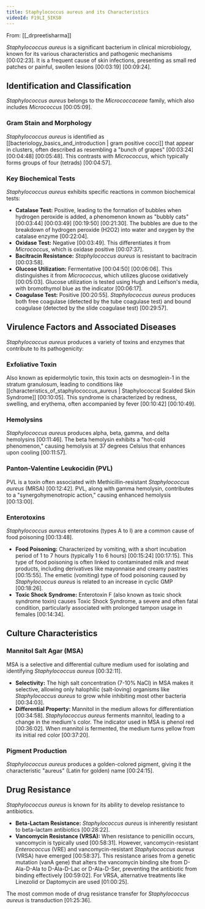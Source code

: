 ```yaml
---
title: Staphylococcus aureus and its Characteristics
videoId: F19LI_5IKS0
---
```


From: [[_drpreetisharma]] <br/> 

*Staphylococcus aureus* is a significant bacterium in clinical microbiology, known for its various characteristics and pathogenic mechanisms <a class="yt-timestamp" data-t="00:02:23">[00:02:23]</a>. It is a frequent cause of skin infections, presenting as small red patches or painful, swollen lesions <a class="yt-timestamp" data-t="00:03:19">[00:03:19]</a> <a class="yt-timestamp" data-t="00:09:24">[00:09:24]</a>.

## Identification and Classification
*Staphylococcus aureus* belongs to the *Micrococcaceae* family, which also includes *Micrococcus* <a class="yt-timestamp" data-t="00:05:09">[00:05:09]</a>.

### Gram Stain and Morphology
*Staphylococcus aureus* is identified as [[bacteriology_basics_and_introduction | gram positive cocci]] that appear in clusters, often described as resembling a "bunch of grapes" <a class="yt-timestamp" data-t="00:03:24">[00:03:24]</a> <a class="yt-timestamp" data-t="00:04:48">[00:04:48]</a> <a class="yt-timestamp" data-t="00:05:48">[00:05:48]</a>. This contrasts with *Micrococcus*, which typically forms groups of four (tetrads) <a class="yt-timestamp" data-t="00:04:57">[00:04:57]</a>.

### Key Biochemical Tests
*Staphylococcus aureus* exhibits specific reactions in common biochemical tests:
*   **Catalase Test:** Positive, leading to the formation of bubbles when hydrogen peroxide is added, a phenomenon known as "bubbly cats" <a class="yt-timestamp" data-t="00:03:44">[00:03:44]</a> <a class="yt-timestamp" data-t="00:03:49">[00:03:49]</a> <a class="yt-timestamp" data-t="00:19:50">[00:19:50]</a> <a class="yt-timestamp" data-t="00:21:30">[00:21:30]</a>. The bubbles are due to the breakdown of hydrogen peroxide (H2O2) into water and oxygen by the catalase enzyme <a class="yt-timestamp" data-t="00:22:04">[00:22:04]</a>.
*   **Oxidase Test:** Negative <a class="yt-timestamp" data-t="00:03:49">[00:03:49]</a>. This differentiates it from *Micrococcus*, which is oxidase positive <a class="yt-timestamp" data-t="00:07:37">[00:07:37]</a>.
*   **Bacitracin Resistance:** *Staphylococcus aureus* is resistant to bacitracin <a class="yt-timestamp" data-t="00:03:58">[00:03:58]</a>.
*   **Glucose Utilization:** Fermentative <a class="yt-timestamp" data-t="00:04:50">[00:04:50]</a> <a class="yt-timestamp" data-t="00:06:06">[00:06:06]</a>. This distinguishes it from *Micrococcus*, which utilizes glucose oxidatively <a class="yt-timestamp" data-t="00:05:03">[00:05:03]</a>. Glucose utilization is tested using Hugh and Leifson's media, with bromothymol blue as the indicator <a class="yt-timestamp" data-t="00:06:17">[00:06:17]</a>.
*   **Coagulase Test:** Positive <a class="yt-timestamp" data-t="00:20:55">[00:20:55]</a>. *Staphylococcus aureus* produces both free coagulase (detected by the tube coagulase test) and bound coagulase (detected by the slide coagulase test) <a class="yt-timestamp" data-t="00:29:57">[00:29:57]</a>.

## Virulence Factors and Associated Diseases
*Staphylococcus aureus* produces a variety of toxins and enzymes that contribute to its pathogenicity:

### Exfoliative Toxin
Also known as epidermolytic toxin, this toxin acts on desmoglein-1 in the stratum granulosum, leading to conditions like [[characteristics_of_staphylococcus_aureus | Staphylococcal Scalded Skin Syndrome]] <a class="yt-timestamp" data-t="00:10:05">[00:10:05]</a>. This syndrome is characterized by redness, swelling, and erythema, often accompanied by fever <a class="yt-timestamp" data-t="00:10:42">[00:10:42]</a> <a class="yt-timestamp" data-t="00:10:49">[00:10:49]</a>.

### Hemolysins
*Staphylococcus aureus* produces alpha, beta, gamma, and delta hemolysins <a class="yt-timestamp" data-t="00:11:46">[00:11:46]</a>. The beta hemolysin exhibits a "hot-cold phenomenon," causing hemolysis at 37 degrees Celsius that enhances upon cooling <a class="yt-timestamp" data-t="00:11:57">[00:11:57]</a>.

### Panton-Valentine Leukocidin (PVL)
PVL is a toxin often associated with Methicillin-resistant *Staphylococcus aureus* (MRSA) <a class="yt-timestamp" data-t="00:12:42">[00:12:42]</a>. PVL, along with gamma hemolysin, contributes to a "synergohymenotropic action," causing enhanced hemolysis <a class="yt-timestamp" data-t="00:13:00">[00:13:00]</a>.

### Enterotoxins
*Staphylococcus aureus* enterotoxins (types A to I) are a common cause of food poisoning <a class="yt-timestamp" data-t="00:13:48">[00:13:48]</a>.
*   **Food Poisoning:** Characterized by vomiting, with a short incubation period of 1 to 7 hours (typically 1 to 6 hours) <a class="yt-timestamp" data-t="00:15:24">[00:15:24]</a> <a class="yt-timestamp" data-t="00:17:15">[00:17:15]</a>. This type of food poisoning is often linked to contaminated milk and meat products, including derivatives like mayonnaise and creamy pastries <a class="yt-timestamp" data-t="00:15:55">[00:15:55]</a>. The emetic (vomiting) type of food poisoning caused by *Staphylococcus aureus* is related to an increase in cyclic GMP <a class="yt-timestamp" data-t="00:18:26">[00:18:26]</a>.
*   **Toxic Shock Syndrome:** Enterotoxin F (also known as toxic shock syndrome toxin) causes Toxic Shock Syndrome, a severe and often fatal condition, particularly associated with prolonged tampon usage in females <a class="yt-timestamp" data-t="00:14:34">[00:14:34]</a>.

## Culture Characteristics
### Mannitol Salt Agar (MSA)
MSA is a selective and differential culture medium used for isolating and identifying *Staphylococcus aureus* <a class="yt-timestamp" data-t="00:32:11">[00:32:11]</a>.
*   **Selectivity:** The high salt concentration (7-10% NaCl) in MSA makes it selective, allowing only halophilic (salt-loving) organisms like *Staphylococcus aureus* to grow while inhibiting most other bacteria <a class="yt-timestamp" data-t="00:34:03">[00:34:03]</a>.
*   **Differential Property:** Mannitol in the medium allows for differentiation <a class="yt-timestamp" data-t="00:34:58">[00:34:58]</a>. *Staphylococcus aureus* ferments mannitol, leading to a change in the medium's color. The indicator used in MSA is phenol red <a class="yt-timestamp" data-t="00:36:02">[00:36:02]</a>. When mannitol is fermented, the medium turns yellow from its initial red color <a class="yt-timestamp" data-t="00:37:20">[00:37:20]</a>.

### Pigment Production
*Staphylococcus aureus* produces a golden-colored pigment, giving it the characteristic "aureus" (Latin for golden) name <a class="yt-timestamp" data-t="00:24:15">[00:24:15]</a>.

## Drug Resistance
*Staphylococcus aureus* is known for its ability to develop resistance to antibiotics.
*   **Beta-Lactam Resistance:** *Staphylococcus aureus* is inherently resistant to beta-lactam antibiotics <a class="yt-timestamp" data-t="00:28:22">[00:28:22]</a>.
*   **Vancomycin Resistance (VRSA):** When resistance to penicillin occurs, vancomycin is typically used <a class="yt-timestamp" data-t="00:58:31">[00:58:31]</a>. However, vancomycin-resistant *Enterococcus* (VRE) and vancomycin-resistant *Staphylococcus aureus* (VRSA) have emerged <a class="yt-timestamp" data-t="00:58:37">[00:58:37]</a>. This resistance arises from a genetic mutation (vanA gene) that alters the vancomycin binding site from D-Ala-D-Ala to D-Ala-D-Lac or D-Ala-D-Ser, preventing the antibiotic from binding effectively <a class="yt-timestamp" data-t="00:59:02">[00:59:02]</a>. For VRSA, alternative treatments like Linezolid or Daptomycin are used <a class="yt-timestamp" data-t="01:00:25">[01:00:25]</a>.

The most common mode of drug resistance transfer for *Staphylococcus aureus* is transduction <a class="yt-timestamp" data-t="01:25:36">[01:25:36]</a>.